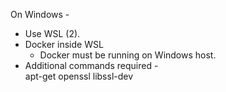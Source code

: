 On Windows - 

* Use WSL (2). 
* Docker inside WSL
    * Docker must be running on Windows host. 
* Additional commands required -    
    apt-get
        openssl
        libssl-dev
        
